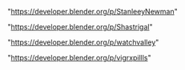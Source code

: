 "https://developer.blender.org/p/StanleeyNewman"

"https://developer.blender.org/p/Shastrigal"

"https://developer.blender.org/p/watchvalley"

 
"https://developer.blender.org/p/vigrxpillls"


 

